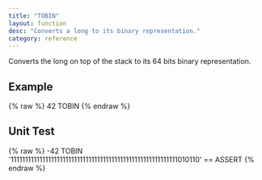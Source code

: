 ```yaml
---
title: "TOBIN"
layout: function
desc: "Converts a long to its binary representation."
category: reference
---
```


Converts the long on top of the stack to its 64 bits binary representation.

## Example ##

{% raw %}
<warp10-warpscript-widget backend="{{backend}}"  exec-endpoint="{{execEndpoint}}">42
TOBIN
</warp10-warpscript-widget>
{% endraw %}    

## Unit Test ##

{% raw %}
<warp10-warpscript-widget backend="{{backend}}"  exec-endpoint="{{execEndpoint}}">-42 TOBIN
'1111111111111111111111111111111111111111111111111111111111010110' == ASSERT
</warp10-warpscript-widget>
{% endraw %}    

